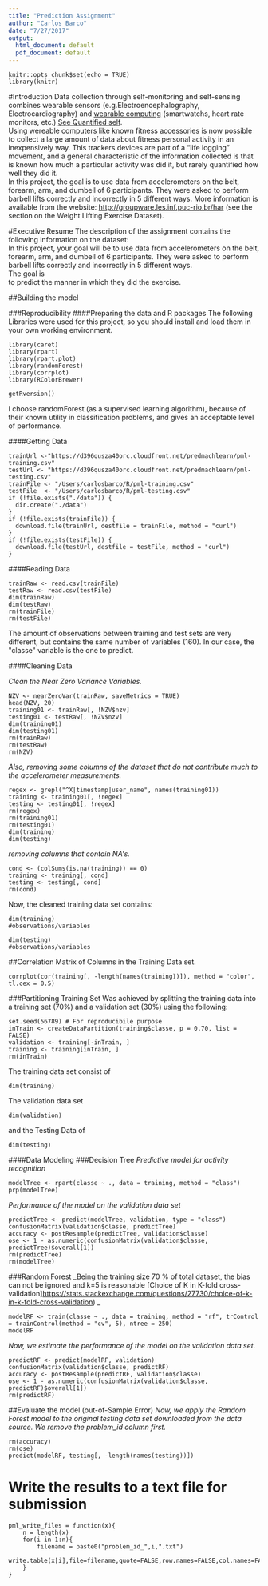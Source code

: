 ```yaml
---
title: "Prediction Assignment"
author: "Carlos Barco"
date: "7/27/2017"
output:
  html_document: default
  pdf_document: default
---
```


```{r setup, include=FALSE}
knitr::opts_chunk$set(echo = TRUE)
library(knitr)
```

#Introduction
Data collection through self-monitoring and self-sensing combines wearable sensors (e.g.Electroencephalography, Electrocardiography) and [wearable computing](https://en.wikipedia.org/wiki/Wearable_computer) (smartwatchs, heart rate monitors, etc.) [See Quantified self](https://en.wikipedia.org/wiki/Quantified_Self).  
Using wereable computers like known fitness accessories is now possible to collect a large amount of data about fitness personal activity in an inexpensively way. This trackers devices are part of a “life logging” movement, and a general characteristic of the information collected is that is known how much a particular activity was did it, but rarely quantified how well they did it.  
In this project, the goal is to use data from accelerometers on the belt, forearm, arm, and dumbell of 6 participants. They were asked to perform barbell lifts correctly and incorrectly in 5 different ways. More information is available from the website: http://groupware.les.inf.puc-rio.br/har (see the section on the Weight Lifting Exercise Dataset).  

#Executive Resume
The description of the assignment contains the following information on the dataset:  
In this project, your goal will be to use data from accelerometers on the belt, forearm, arm, and dumbell of 6 participants. They were asked to perform barbell lifts correctly and incorrectly in 5 different ways.  
The goal is  
to predict the manner in which they did the exercise.  

##Building the model

###Reproducibility
####Preparing the data and R packages
The following Libraries were used for this project, so you should install and load them in your own working environment.
```{r}
library(caret)
library(rpart)
library(rpart.plot)
library(randomForest)
library(corrplot)
library(RColorBrewer)
```

```{r}
getRversion()
```

I choose randomForest (as a supervised learning algorithm), because of their known utility in classification problems, and gives an acceptable level of performance.

####Getting Data
```{r}
trainUrl <-"https://d396qusza40orc.cloudfront.net/predmachlearn/pml-training.csv"
testUrl <- "https://d396qusza40orc.cloudfront.net/predmachlearn/pml-testing.csv"
trainFile <- "/Users/carlosbarco/R/pml-training.csv"
testFile  <- "/Users/carlosbarco/R/pml-testing.csv"
if (!file.exists("./data")) {
  dir.create("./data")
}
if (!file.exists(trainFile)) {
  download.file(trainUrl, destfile = trainFile, method = "curl")
}
if (!file.exists(testFile)) {
  download.file(testUrl, destfile = testFile, method = "curl")
}
```

####Reading Data
```{r}
trainRaw <- read.csv(trainFile)
testRaw <- read.csv(testFile)
dim(trainRaw)
dim(testRaw)
rm(trainFile)
rm(testFile)
```
The amount of observations between training and test sets are very different, but contains the same number of variables (160). In our case, the "classe" variable is the one to predict.


####Cleaning Data

_Clean the Near Zero Variance Variables._
```{r}
NZV <- nearZeroVar(trainRaw, saveMetrics = TRUE)
head(NZV, 20)
training01 <- trainRaw[, !NZV$nzv]
testing01 <- testRaw[, !NZV$nzv]
dim(training01)
dim(testing01)
rm(trainRaw)
rm(testRaw)
rm(NZV)
```

_Also, removing some columns of the dataset that do not contribute much to the accelerometer measurements._
```{r}
regex <- grepl("^X|timestamp|user_name", names(training01))
training <- training01[, !regex]
testing <- testing01[, !regex]
rm(regex)
rm(training01)
rm(testing01)
dim(training)
dim(testing)
```

_removing columns that contain NA's._
```{r}
cond <- (colSums(is.na(training)) == 0)
training <- training[, cond]
testing <- testing[, cond]
rm(cond)
```
Now, the cleaned training data set contains:
```{r}
dim(training)
#observations/variables
```

```{r}
dim(testing)
#observations/variables
```

##Correlation Matrix of Columns in the Training Data set.
```{r}
corrplot(cor(training[, -length(names(training))]), method = "color", tl.cex = 0.5)
```

###Partitioning Training Set
Was achieved by splitting the training data into a training set (70%) and a validation set (30%) using the following:
```{r}
set.seed(56789) # For reproducibile purpose
inTrain <- createDataPartition(training$classe, p = 0.70, list = FALSE)
validation <- training[-inTrain, ]
training <- training[inTrain, ]
rm(inTrain)
```

The training data set consist of
```{r}
dim(training)
```

The validation data set
```{r}
dim(validation)
```

and the Testing Data of
```{r}
dim(testing)
```

####Data Modeling
###Decision Tree
_Predictive model for activity recognition_
```{r}
modelTree <- rpart(classe ~ ., data = training, method = "class")
prp(modelTree)
```

_Performance of the model on the validation data set_
```{r}
predictTree <- predict(modelTree, validation, type = "class")
confusionMatrix(validation$classe, predictTree)
accuracy <- postResample(predictTree, validation$classe)
ose <- 1 - as.numeric(confusionMatrix(validation$classe, predictTree)$overall[1])
rm(predictTree)
rm(modelTree)
```

###Random Forest
_Being the training size 70 % of total dataset, the bias can not be ignored and k=5 is reasonable [Choice of K in K-fold cross-validation]https://stats.stackexchange.com/questions/27730/choice-of-k-in-k-fold-cross-validation)  _
```{r}
modelRF <- train(classe ~ ., data = training, method = "rf", trControl = trainControl(method = "cv", 5), ntree = 250)
modelRF
```
_Now, we estimate the performance of the model on the validation data set._

```{r}
predictRF <- predict(modelRF, validation)
confusionMatrix(validation$classe, predictRF)
accuracy <- postResample(predictRF, validation$classe)
ose <- 1 - as.numeric(confusionMatrix(validation$classe, predictRF)$overall[1])
rm(predictRF)
```

##Evaluate the model (out-of-Sample Error)
*Now, we apply the Random Forest model to the original testing data set downloaded from the data source. We remove the problem_id column first.*
```{r}
rm(accuracy)
rm(ose)
predict(modelRF, testing[, -length(names(testing))])
```

# Write the results to a text file for submission
```{r}
pml_write_files = function(x){
    n = length(x)
    for(i in 1:n){
        filename = paste0("problem_id_",i,".txt")
        write.table(x[i],file=filename,quote=FALSE,row.names=FALSE,col.names=FALSE)
    }
}
```
